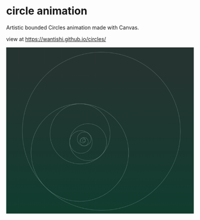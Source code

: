 # circle animation

Artistic bounded Circles animation made with Canvas.

view at https://wantishi.github.io/circles/

![Circles Still](src/circles-ss.png)
